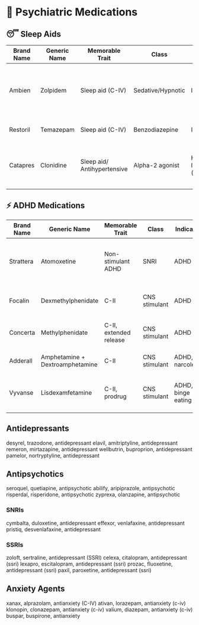 # 🧠 Psychiatric Medications

## 😴 Sleep Aids

| Brand Name | Generic Name | Memorable Trait | Class | Indication | Memorization Tip |
|------------|--------------|-----------------|-------|------------|------------------|
| Ambien | Zolpidem | Sleep aid (C-IV) | Sedative/Hypnotic | Insomnia | “Ambien helps ambient sleep”; zolpidem sounds like “zombie” → sleepy |
| Restoril | Temazepam | Sleep aid (C-IV) | Benzodiazepine | Insomnia | “Restore with Restoril”; -pam = benzo |
| Catapres | Clonidine | Sleep aid/ Antihypertensive | Alpha-2 agonist | Hypertension, Insomnia (off-label) | “Catapres calms pressure”; clone of sedation effect |

## ⚡ ADHD Medications

| Brand Name | Generic Name | Memorable Trait | Class | Indication | Memorization Tip |
|------------|--------------|-----------------|-------|------------|------------------|
| Strattera | Atomoxetine | Non-stimulant ADHD | SNRI | ADHD | "Strategy + attention = Strattera"; atomoxetine sounds like “atom” = brain power |
| Focalin | Dexmethylphenidate | C-II | CNS stimulant | ADHD | “Focus” → Focalin; “dex” is the active half of racemic methylphenidate |
| Concerta | Methylphenidate | C-II, extended release | CNS stimulant | ADHD | “Concert-a” long performance; same active ingredient as Ritalin |
| Adderall | Amphetamine + Dextroamphetamine | C-II | CNS stimulant | ADHD, narcolepsy | “Add attention with Adderall”; two amphetamine salts |
| Vyvanse | Lisdexamfetamine | C-II, prodrug | CNS stimulant | ADHD, binge eating | “Vyv = vive = life”; lis-dex is converted to dextroamphetamine in body |

## Antidepressants

desyrel, trazodone, antidepressant
elavil, amitriptyline, antidepressant
remeron, mirtazapine, antidepressant
wellbutrin, buproprion, antidepressant
pamelor, nortryptyline, antidepressant

## Antipsychotics

seroquel, quetiapine, antipsychotic
abilify, aripiprazole, antipsychotic
risperdal, risperidone, antipsychotic
zyprexa, olanzapine, antipsychotic

### SNRIs

cymbalta, duloxetine, antidepressant
effexor, venlafaxine, antidepressant
pristiq, desvenlafaxine, antidepressant

### SSRIs

zoloft, sertraline, antidepressant (SSRI)
celexa, citalopram, antidepressant (ssri)
lexapro, escitalopram, antidepressant (ssri)
prozac, fluoxetine, antidepressant (ssri)
paxil, paroxetine, antidepressant (ssri)

## Anxiety Agents

xanax, alprazolam, antianxiety (C-IV)
ativan, lorazepam, antianxiety (c-iv)
klonopin, clonazepam, antianxiety (c-iv)
valium, diazepam, antianxiety (c-iv)
buspar, buspirone, antianxiety
